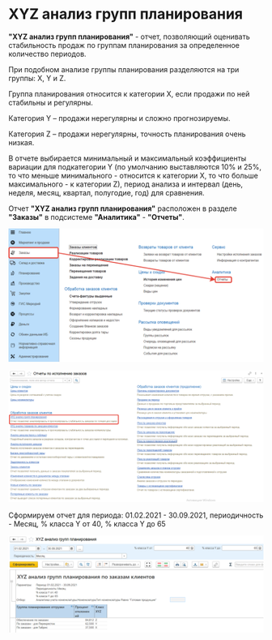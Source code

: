 # XYZ анализ групп планирования

**"XYZ анализ групп планирования"** - отчет, позволяющий оценивать стабильность продаж по группам планирования за определенное количество периодов.

При подобном анализе группы планирования разделяются на три группы: X, Y и Z.

Группа планирования относится к категории X, если продажи по ней стабильны и регулярны.

Категория Y – продажи нерегулярны и сложно прогнозируемы.

Категория Z – продажи нерегулярны, точность планирования очень низкая.

В отчете выбирается минимальный и максимальный коэффициенты вариации для подкатегории Y (по умолчанию выставляются 10% и 25%, то что меньше минимального  - относится к категории X, то что больше максимального - к категории Z), период анализа и интервал (день, неделя, месяц, квартал, полугодие, год) для сравнения.

Отчет **"XYZ анализ групп планирования"** расположен в разделе **"Заказы"** в подсистеме **"Аналитика"** - **"Отчеты"**.

[![1][1]][1]

[![2][2]][2]

Сформируем отчет для периода: 01.02.2021 - 30.09.2021, периодичность - Месяц, % класса Y от 40, % класса Y до 65

[![3][3]][3]

[1]:XYZAnalysisOfPlanningGroups.assets/1.png
[2]:XYZAnalysisOfPlanningGroups.assets/2.png
[3]:XYZAnalysisOfPlanningGroups.assets/3.png
